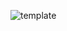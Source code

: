 ![template](https://raw.githubusercontent.com/ShriIraCatalog/resources-two/refs/heads/master/2025/04/20/20250420212640.png)
